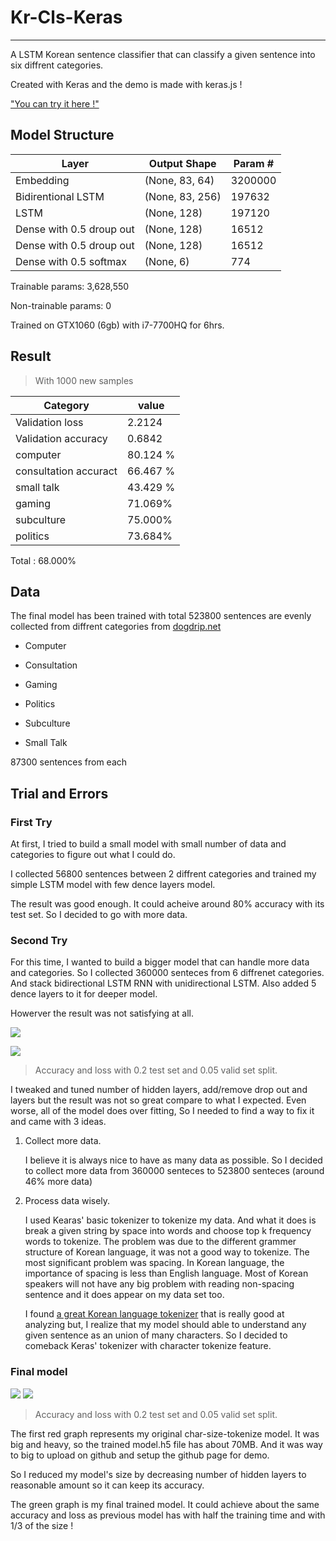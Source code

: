
# Kr-Cls-Keras #

----------

A LSTM Korean sentence classifier that can classify a given sentence into six diffrent categories.

Created with Keras and the demo is made with keras.js !

["You can try it here !"](https://hyunr.github.io/kr-cls-keras/ "https://hyunr.github.io/kr-cls-keras/")



## Model Structure ##
| Layer| Output Shape | Param # |
| ------------- | ------------- | ------------- |
| Embedding  | (None, 83, 64)  | 3200000 |
| Bidirentional LSTM  | (None, 83, 256)  | 197632|
| LSTM | (None, 128) | 197120 |
| Dense with 0.5 droup out | (None, 128) | 16512 |
| Dense with 0.5 droup out | (None, 128) | 16512 |
| Dense with 0.5 softmax | (None, 6) | 774 |

Trainable params: 3,628,550

Non-trainable params: 0

Trained on GTX1060 (6gb) with i7-7700HQ for 6hrs.

## Result ##

> With 1000 new samples

| Category| value |
| ------------- | ------------- |
| Validation loss |2.2124|
|Validation accuracy|0.6842|
|computer|80.124 %|
|consultation accuract|66.467 %|
|small talk|43.429 %|
|gaming| 71.069%|
|subculture|75.000%|
|politics|73.684%|

Total : 68.000%


## Data ##
The final model has been trained with total 523800 sentences are evenly collected from diffrent categories from [dogdrip.net](https://www.dogdrip.net/)

- Computer

- Consultation

- Gaming

- Politics

- Subculture

- Small Talk

87300 sentences from each   

## Trial and Errors ##
### First Try ###
At first, I tried to build a small model with small number of data and categories to figure out what I could do.

I collected 56800 sentences between 2 diffrent categories and trained my simple LSTM model with few dence layers model.

The result was good enough. It could acheive around 80% accuracy with its test set. So I decided to go with more data.


### Second Try ###
For this time, I wanted to build a bigger model that can handle more data and categories. So I collected 360000 senteces from 6 diffrenet categories. And stack bidirectional LSTM RNN with unidirectional LSTM.
Also added 5 dence layers to it for deeper model.

Howerver the result was not satisfying at all. 

![](https://cdn.discordapp.com/attachments/417472445969203202/492411659260919840/2nd_try.PNG)

![](https://cdn.discordapp.com/attachments/417472445969203202/492412611644751893/2nd_try_los.PNG)

> Accuracy and loss with 0.2 test set and 0.05 valid set split.	
 
I tweaked and tuned number of hidden layers, add/remove drop out and layers but the result was not so great compare to what I expected. Even worse, all of the model does over fitting, So I needed to find a way to fix it and came with 3 ideas.

1. Collect more data.

	I believe it is always nice to have as many data as possible.
	So I decided to collect more data from 360000 senteces to 523800 senteces (around 46% more data)

2. Process data wisely.
	
	I used Kearas' basic tokenizer to tokenize my data. And what it does is break a given string by space into words and choose top k frequency words to tokenize. The problem was due to the different grammer structure of Korean language, it was not a good way to tokenize. The most significant problem was spacing. In Korean language, the importance of spacing is less than English language. Most of Korean speakers will not have any big problem with reading non-spacing sentence and it does appear on my data set too.
	
	I found [a great Korean language tokenizer](https://github.com/open-korean-text/open-korean-text) that is really good at analyzing but, I realize that my model should able to understand any given sentence as an union of many characters. So I decided to comeback Keras' tokenizer with character tokenize feature.

### Final model ###

![](https://cdn.discordapp.com/attachments/417472445969203202/492418675870269451/final_model.PNG)
![](https://cdn.discordapp.com/attachments/417472445969203202/492418688700514355/final_loss.PNG)
> Accuracy and loss with 0.2 test set and 0.05 valid set split.	

The first red graph represents my original char-size-tokenize model.
It was big and heavy, so the trained model.h5 file has about 70MB.
And it was way to big to upload on github and setup the github page for demo.

So I reduced my model's size by decreasing number of hidden layers to reasonable amount so it can keep its accuracy.

The green graph is my final trained model. It could achieve about the same accuracy and loss as previous model has with half the training time and with 1/3 of the size !
